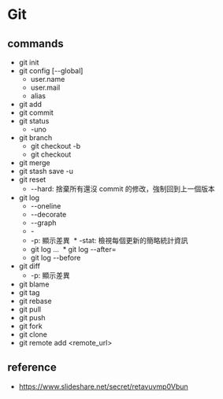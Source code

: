 # Git

## commands
* git init
* git config [--global]
  * user.name
  * user.mail
  * alias
* git add <filename>
* git commit
* git status
  * -uno
* git branch
  * git checkout -b <branch>
  * git checkout <branch>
* git merge
* git stash save -u <comment>
* git reset
  * --hard: 捨棄所有還沒 commit 的修改，強制回到上一個版本
* git log
  * --oneline
  * --decorate
  * --graph
  * -<num>
  * -p: 顯示差異
  * -stat: 檢視每個更新的簡略統計資訊
  * git log <new>...<old>
  * git log --after=<time>
  * git log <time> --before
* git diff
  * -p: 顯示差異
* git blame
* git tag
* git rebase
* git pull
* git push
* git fork
* git clone
* git remote add <name> <remote_url>

## reference
* https://www.slideshare.net/secret/retavuvmp0Vbun
